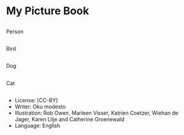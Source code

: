 # My Picture Book

##
Person

##
Bird

##
Dog

##
Cat

##
* License: [CC-BY]
* Writer: Oku modesto
* Illustration: Rob Owen, Marleen Visser, Katrien Coetzer,
Wiehan de Jager, Karen Lilje and Catherine Groenewald
* Language: English


